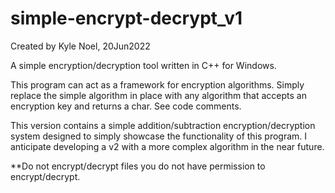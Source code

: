 # simple-encrypt-decrypt_v1
Created by Kyle Noel, 20Jun2022

A simple encryption/decryption tool written in C++ for Windows.

This program can act as a framework for encryption algorithms. 
Simply replace the simple algorithm in place with any algorithm that 
accepts an encryption key and returns a char. See code comments.

This version contains a simple addition/subtraction encryption/decryption system 
designed to simply showcase the functionality of this program. 
I anticipate developing a v2 with a more complex algorithm in the near future.

**Do not encrypt/decrypt files you do not have permission to encrypt/decrypt.
